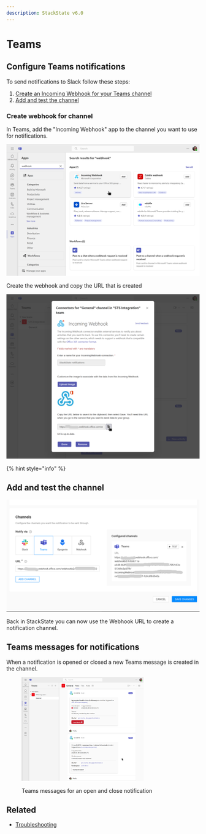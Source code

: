 ```yaml
---
description: StackState v6.0
---
```


# Teams 

## Configure Teams notifications

To send notifications to Slack follow these steps:

1. [Create an Incoming Webhook for your Teams channel](#create-webhook-for-channel)
3. [Add and test the channel](#add-and-test-the-channel)

### Create webhook for channel

In Teams, add the "Incoming Webhook" app to the channel you want to use for notifications.

![Add Incoming Webhook to channel](/.gitbook/assets/k8s/add-webhook-app.png)

Create the webhook and copy the URL that is created

![Configure Webhook](/.gitbook/assets/k8s/configure-webhook-for-teams-channel.png)

{% hint style="info" %}

## Add and test the channel

![Configure Teams Channe](/.gitbook/assets/k8s/configure-teams-channel.png)

Back in StackState you can now use the Webhook URL to create a notification channel.

## Teams messages for notifications

When a notification is opened or closed a new Teams message is created in the channel.

<figure><img width="75%" src="/.gitbook/assets/k8s/notifications-teams-example.png" alt="Teams example"><figcaption><p>Teams messages for an open and close notification</p></figcaption></figure>

## Related

* [Troubleshooting](../troubleshooting.md)
